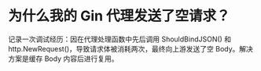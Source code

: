 # 为什么我的 Gin 代理发送了空请求？

记录一次调试经历：因在代理处理函数中先后调用 ShouldBindJSON() 和 http.NewRequest()，导致请求体被消耗两次，最终向上游发送了空 Body。解决方案是缓存 Body 内容后进行复用。
